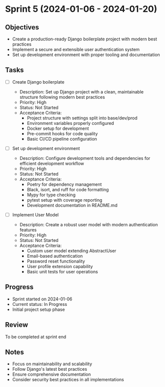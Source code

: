 # Sprint 5 (2024-01-06 - 2024-01-20)

## Objectives

- Create a production-ready Django boilerplate project with modern best practices
- Implement a secure and extensible user authentication system
- Set up development environment with proper tooling and documentation

## Tasks

- [ ] Create Django boilerplate

  - Description: Set up Django project with a clean, maintainable structure following modern best practices
  - Priority: High
  - Status: Not Started
  - Acceptance Criteria:
    - Project structure with settings split into base/dev/prod
    - Environment variables properly configured
    - Docker setup for development
    - Pre-commit hooks for code quality
    - Basic CI/CD pipeline configuration

- [ ] Set up development environment

  - Description: Configure development tools and dependencies for efficient development workflow
  - Priority: High
  - Status: Not Started
  - Acceptance Criteria:
    - Poetry for dependency management
    - Black, isort, and ruff for code formatting
    - Mypy for type checking
    - pytest setup with coverage reporting
    - Development documentation in README.md

- [ ] Implement User Model
  - Description: Create a robust user model with modern authentication features
  - Priority: High
  - Status: Not Started
  - Acceptance Criteria:
    - Custom user model extending AbstractUser
    - Email-based authentication
    - Password reset functionality
    - User profile extension capability
    - Basic unit tests for user operations

## Progress

- Sprint started on 2024-01-06
- Current status: In Progress
- Initial project setup phase

## Review

To be completed at sprint end

## Notes

- Focus on maintainability and scalability
- Follow Django's latest best practices
- Ensure comprehensive documentation
- Consider security best practices in all implementations
